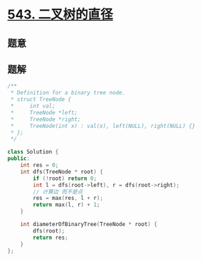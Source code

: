#  [543. 二叉树的直径](https://leetcode-cn.com/problems/diameter-of-binary-tree/)

## 题意



## 题解



```c++
/**
 * Definition for a binary tree node.
 * struct TreeNode {
 *     int val;
 *     TreeNode *left;
 *     TreeNode *right;
 *     TreeNode(int x) : val(x), left(NULL), right(NULL) {}
 * };
 */

class Solution {
public:
    int res = 0;
    int dfs(TreeNode * root) {
        if (!root) return 0;
        int l = dfs(root->left), r = dfs(root->right);
        // 计算边 而不是点
        res = max(res, l + r);
        return max(l, r) + 1;
    }

    int diameterOfBinaryTree(TreeNode * root) {
        dfs(root);
        return res;
    }
};
```



```python3

```

